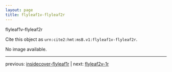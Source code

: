 ```yaml
---
layout: page
title: flyleaf1v-flyleaf2r
---
```


flyleaf1v-flyleaf2r

Cite this object as `urn:cite2:hmt:msB.v1:flyleaf1v-flyleaf2r`.

No image available. 



---

previous: [insidecover-flyleaf1r](../insidecover-flyleaf1r/) | next: [flyleaf2v-1r](../flyleaf2v-1r/)